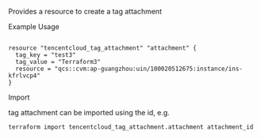 Provides a resource to create a tag attachment

Example Usage

```hcl

resource "tencentcloud_tag_attachment" "attachment" {
  tag_key = "test3"
  tag_value = "Terraform3"
  resource = "qcs::cvm:ap-guangzhou:uin/100020512675:instance/ins-kfrlvcp4"
}

```

Import

tag attachment can be imported using the id, e.g.

```
terraform import tencentcloud_tag_attachment.attachment attachment_id
```